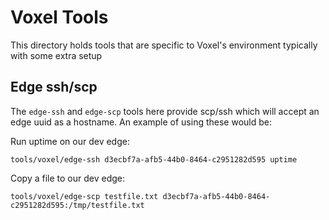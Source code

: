 # Voxel Tools

This directory holds tools that are specific to Voxel's environment typically with some extra setup

## Edge ssh/scp

The `edge-ssh` and `edge-scp` tools here provide scp/ssh which will accept an edge uuid as a hostname. An example of using these would be:

Run uptime on our dev edge:

`tools/voxel/edge-ssh d3ecbf7a-afb5-44b0-8464-c2951282d595 uptime`

Copy a file to our dev edge:

`tools/voxel/edge-scp testfile.txt d3ecbf7a-afb5-44b0-8464-c2951282d595:/tmp/testfile.txt`
